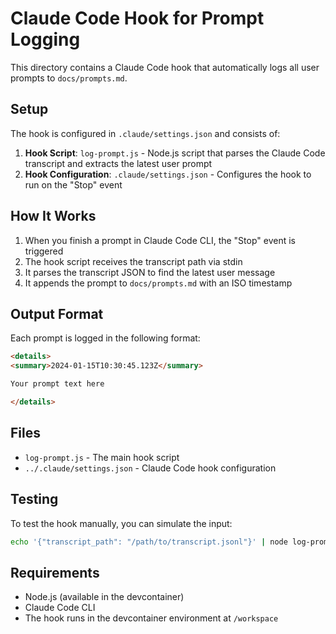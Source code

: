 # Claude Code Hook for Prompt Logging

This directory contains a Claude Code hook that automatically logs all user prompts to `docs/prompts.md`.

## Setup

The hook is configured in `.claude/settings.json` and consists of:

1. **Hook Script**: `log-prompt.js` - Node.js script that parses the Claude Code transcript and extracts the latest user prompt
2. **Hook Configuration**: `.claude/settings.json` - Configures the hook to run on the "Stop" event

## How It Works

1. When you finish a prompt in Claude Code CLI, the "Stop" event is triggered
2. The hook script receives the transcript path via stdin
3. It parses the transcript JSON to find the latest user message
4. It appends the prompt to `docs/prompts.md` with an ISO timestamp

## Output Format

Each prompt is logged in the following format:

```html
<details>
<summary>2024-01-15T10:30:45.123Z</summary>

Your prompt text here

</details>
```

## Files

- `log-prompt.js` - The main hook script
- `../.claude/settings.json` - Claude Code hook configuration

## Testing

To test the hook manually, you can simulate the input:

```bash
echo '{"transcript_path": "/path/to/transcript.jsonl"}' | node log-prompt.js
```

## Requirements

- Node.js (available in the devcontainer)
- Claude Code CLI
- The hook runs in the devcontainer environment at `/workspace` 
